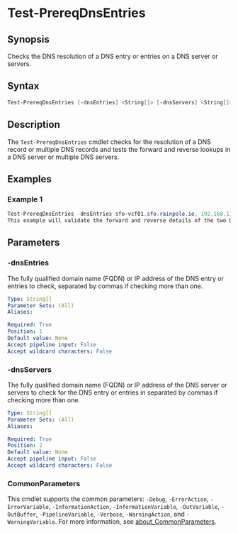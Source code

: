 # Test-PrereqDnsEntries

## Synopsis

Checks the DNS resolution of a DNS entry or entries on a DNS server or servers.

## Syntax

```powershell
Test-PrereqDnsEntries [-dnsEntries] <String[]> [-dnsServers] <String[]> [<CommonParameters>]
```

## Description

The `Test-PrereqDnsEntries` cmdlet checks for the resolution of a DNS record or multiple DNS records and tests the forward and reverse lookups in a DNS server or multiple DNS servers.

## Examples

### Example 1

```powershell
Test-PrereqDnsEntries -dnsEntries sfo-vcf01.sfo.rainpole.io, 192.168.11.41 -dnsServers rpl-ad01.rainpole.io
This example will validate the forward and reverse details of the two DNS entries and if one exists in the DNS Server it will return the corresponding value.
```

## Parameters

### -dnsEntries

The fully qualified domain name (FQDN) or IP address of the DNS entry or entries to check, separated by commas if checking more than one.

```yaml
Type: String[]
Parameter Sets: (All)
Aliases:

Required: True
Position: 1
Default value: None
Accept pipeline input: False
Accept wildcard characters: False
```

### -dnsServers

The fully qualified domain name (FQDN) or IP address of the DNS server or servers to check for the DNS entry or entries in separated by commas if checking more than one.

```yaml
Type: String[]
Parameter Sets: (All)
Aliases:

Required: True
Position: 2
Default value: None
Accept pipeline input: False
Accept wildcard characters: False
```

### CommonParameters

This cmdlet supports the common parameters: `-Debug`, `-ErrorAction`, `-ErrorVariable`, `-InformationAction`, `-InformationVariable`, `-OutVariable`,
`-OutBuffer`, `-PipelineVariable`, `-Verbose`, `-WarningAction`, and `-WarningVariable`. For more information, see [about_CommonParameters](http://go.microsoft.com/fwlink/?LinkID=113216).

